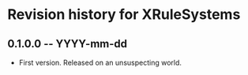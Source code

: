 # Revision history for XRuleSystems

## 0.1.0.0 -- YYYY-mm-dd

* First version. Released on an unsuspecting world.
